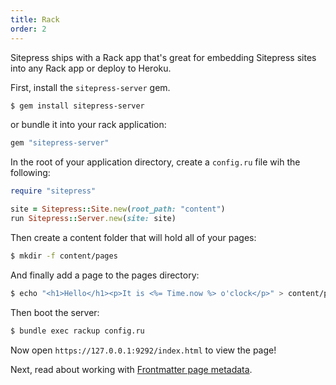 ```yaml
---
title: Rack
order: 2
---
```


Sitepress ships with a Rack app that's great for embedding Sitepress sites into any Rack app or deploy to Heroku.

First, install the `sitepress-server` gem.

```bash
$ gem install sitepress-server
```

or bundle it into your rack application:

```ruby
gem "sitepress-server"
```

In the root of your application directory, create a `config.ru` file wih the following:

```ruby
require "sitepress"

site = Sitepress::Site.new(root_path: "content")
run Sitepress::Server.new(site: site)
```

Then create a content folder that will hold all of your pages:

```bash
$ mkdir -f content/pages
```

And finally add a page to the pages directory:

```bash
$ echo "<h1>Hello</h1><p>It is <%= Time.now %> o'clock</p>" > content/pages/index.html.erb
```

Then boot the server:

```bash
$ bundle exec rackup config.ru
```

Now open `https://127.0.0.1:9292/index.html` to view the page!

Next, read about working with [Frontmatter page metadata](/basics/frontmatter.html).
